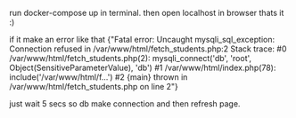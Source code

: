 run docker-compose up in terminal.
then open localhost in browser thats it :)

if it make an error like that {"Fatal error: Uncaught mysqli_sql_exception: Connection refused in /var/www/html/fetch_students.php:2 Stack trace: #0 /var/www/html/fetch_students.php(2): mysqli_connect('db', 'root', Object(SensitiveParameterValue), 'db') #1 /var/www/html/index.php(78): include('/var/www/html/f...') #2 {main} thrown in /var/www/html/fetch_students.php on line 2"}

just wait 5 secs so db make connection and then refresh page.

